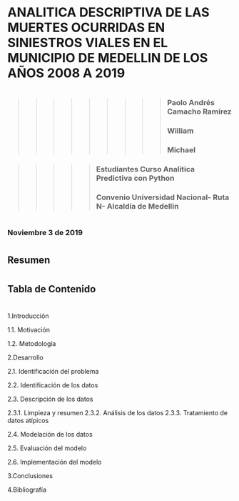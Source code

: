 # ANALITICA DESCRIPTIVA DE LAS MUERTES OCURRIDAS EN SINIESTROS VIALES EN EL MUNICIPIO DE MEDELLIN DE LOS AÑOS 2008 A 2019
#
#
>>>>>>>>>### Paolo Andrés Camacho Ramírez
>>>>>>>>>### William
>>>>>>>>>### Michael
###
###
>>>>>### Estudiantes Curso Analitica Predictiva con Python
>>>>>### Convenio Universidad Nacional- Ruta N- Alcaldia de Medellin
#
### Noviembre 3 de 2019
#
#
## Resumen
#

## Tabla de Contenido
#
1.Introducción

1.1. Motivación

1.2. Metodología

2.Desarrollo

2.1. Identificación del problema

2.2. Identificación de los datos

2.3. Descripción de los datos

2.3.1. Limpieza y resumen
2.3.2. Análisis de los datos
2.3.3. Tratamiento de datos atípicos

2.4. Modelación de los datos

2.5. Evaluación del modelo

2.6. Implementación del modelo

3.Conclusiones

4.Bibliografía
